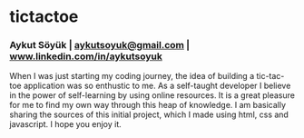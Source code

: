 # tictactoe

### Aykut Söyük | aykutsoyuk@gmail.com | www.linkedin.com/in/aykutsoyuk

When I was just starting my coding journey, the idea of building a tic-tac-toe application was so enthustic to me. As a self-taught developer I believe in the power of self-learning by using online resources. It is a great pleasure for me to find my own way through this heap of knowledge. I am basically sharing the sources of this initial project, which I made using html, css and javascript. I hope you enjoy it.

